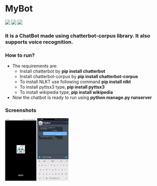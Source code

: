 # MyBot
![](https://img.shields.io/badge/Code-Python-informational?style=flat&logo=python&logoColor=white&color=4AB197)
[![](https://img.shields.io/badge/Website-up-informational?style=flat&logo=web&logoColor=white&color=348754)](https://muskan0210.pythonanywhere.com/)
[![](https://img.shields.io/badge/Download-APK-informational?style=flat&logo=apk&logoColor=white&color=875676)](https://github.com/Muskan02/MyBot/blob/master/static/images/MyBot_base.apk)

### It is a ChatBot made using chatterbot-corpus library. It also supports voice recognition. 

### How to run?
- The requirements are:
  - Install chatterbot by <b>pip install chatterbot</b>
  - Install chatterbot-corpus by <b>pip install chatterbot-corpus</b>
  - To install NLKT use following command <b>pip install nlkt</b>
  - To install pyttsx3 type, <b> pip install pyttsx3</b>
  - To install wikipedia type, <b> pip install wikipedia</b>
- Now the chatbot is ready to run using <b>python manage.py runserver<b>

### Screenshots
<img src="/static/images/1.jpeg" width="20%" height="20%"/> <img src="/static/images/2.gif" width="20%" height="20%"/>
